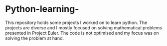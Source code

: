 # Python-learning-
This repository holds some projects I worked on to learn python. 
The projects are diverse and I mostly focused on solving mathematical problems presented in Project Euler.
The code is not optimised and my focus was on solving the problem at hand.
